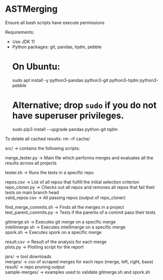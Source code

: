 # ASTMerging
Ensure all bash scripts have execute permissions

Requirements:
 * Use JDK 11
 * Python packages:  git, pandas, tqdm, pebble
   # On Ubuntu:
   sudo apt install -y python3-pandas python3-git python3-tqdm python3-pebble
   # Alternative; drop `sudo` if you do not have superuser privileges.
   sudo pip3 install --upgrade pandas python-git tqdm

To delete all cached results:
  rm -rf cache/

src/ -> contains the following scripts:

merge_tester.py -> Main file which performs merges and evaluates all the results across all projects

tester.sh -> Runs the tests in a specific repo

repos.csv -> List of all repos that fulfill the initial selection criterion  
repo_cloner.py -> Checks out all repos and removes all repos that fail their tests on main branch head  
valid_repos.csv -> All passing repos (output of repo_cloner)

find_merge_commits.sh -> Finds all the merges in a project  
test_parent_commits.py -> Tests if the parents of a commit pass their tests

gitmerge.sh -> Executes git merge on a specific merge  
intellimerge.sh -> Executes intellimerge on a specific merge  
spork.sh -> Executes spork on a specific merge  

result.csv -> Result of the analysis for each merge  
plots.py -> Plotting script for the report

jars/ -> tool downloads  
merges/ -> csv of scraped merges for each repo (merge, left, right, base)  
result/ -> repo pruning output  
sample-merges/ -> examples used to validate gitmerge.sh and spork.sh
